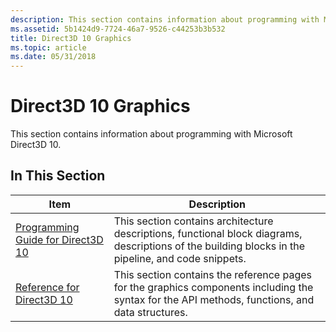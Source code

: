 ```yaml
---
description: This section contains information about programming with Microsoft Direct3D 10.
ms.assetid: 5b1424d9-7724-46a7-9526-c44253b3b532
title: Direct3D 10 Graphics
ms.topic: article
ms.date: 05/31/2018
---
```


# Direct3D 10 Graphics

This section contains information about programming with Microsoft Direct3D 10.

## In This Section



| Item                                                                                                                                                                                                                                             | Description                                                                                                                                                    |
|--------------------------------------------------------------------------------------------------------------------------------------------------------------------------------------------------------------------------------------------------|----------------------------------------------------------------------------------------------------------------------------------------------------------------|
| <span id="Programming_Guide_for_Direct3D_10"></span><span id="programming_guide_for_direct3d_10"></span><span id="PROGRAMMING_GUIDE_FOR_DIRECT3D_10"></span>[Programming Guide for Direct3D 10](d3d10-graphics-programming-guide.md)<br/> | This section contains architecture descriptions, functional block diagrams, descriptions of the building blocks in the pipeline, and code snippets.<br/> |
| <span id="Reference_for_Direct3D_10"></span><span id="reference_for_direct3d_10"></span><span id="REFERENCE_FOR_DIRECT3D_10"></span>[Reference for Direct3D 10](d3d10-graphics-reference.md)<br/>                                         | This section contains the reference pages for the graphics components including the syntax for the API methods, functions, and data structures.<br/>     |



 

 

 




